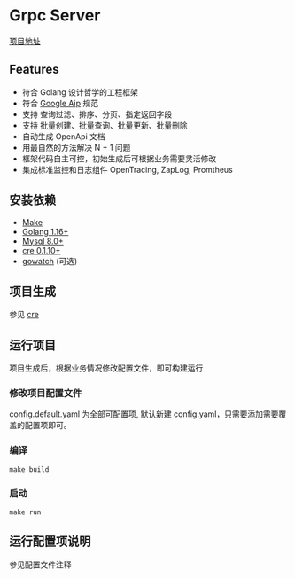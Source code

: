 # Grpc Server

[项目地址](https://github.com/ychengcloud/grpc-template)

## Features

- 符合 Golang 设计哲学的工程框架
- 符合 [Google Aip](https://google.aip.dev/) 规范
- 支持 查询过滤、排序、分页、指定返回字段
- 支持 批量创建、批量查询、批量更新、批量删除
- 自动生成 OpenApi 文档
- 用最自然的方法解决 N + 1 问题
- 框架代码自主可控，初始生成后可根据业务需要灵活修改
- 集成标准监控和日志组件 OpenTracing, ZapLog, Promtheus

## 安装依赖

- [Make](setup-make.md)
- [Golang 1.16+](https://golang.org/doc/install)
- [Mysql 8.0+](https://dev.mysql.com/doc/refman/8.0/en/installing.html)
- [cre 0.1.10+](setup-local.md) 
- [gowatch](https://github.com/silenceper/gowatch) (可选)

## 项目生成

参见 [cre](https://docs.ycheng.pro/cre)


## 运行项目

项目生成后，根据业务情况修改配置文件，即可构建运行


### 修改项目配置文件

config.default.yaml 为全部可配置项, 默认新建 config.yaml，只需要添加需要覆盖的配置项即可。

### 编译

    make build

### 启动

    make run

## 运行配置项说明

参见配置文件注释
